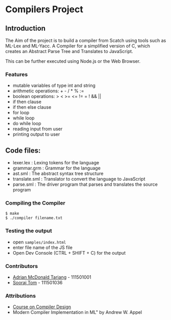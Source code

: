 # Compilers Project

## Introduction
The Aim of the project is to build a compiler from Scatch using tools such as ML-Lex and ML-Yacc.
A Compiler for a simplified version of C, which creates an Abstract Parse Tree and Translates to JavaScript.

This can be further executed using Node.js or the Web Browser.


### Features
* mutable variables of type int and string
* arithmetic operations: + - / * % :=
* boolean operations: > < >= <= != = ! && || 
* if then clause
* if then else clause
* for loop
* while loop
* do while loop
* reading input from user
* printing output to user

## Code files:
- lexer.lex     : Lexing tokens for the language
- grammar.grm   : Grammar for the language
- ast.sml       : The abstract syntax tree structure
- translate.sml : Translator to convert the language to JavaScript
- parse.sml     : The driver program that parses and translates the source program

### Compiling the Compiler
```
$ make 
$ ./compiler filename.txt
``` 

### Testing the output
- open `samples/index.html`
- enter file name of the JS file
- Open Dev Console (CTRL + SHIFT + C) for the output

### Contributors
- [Adrian McDonald Tariang](https://github.com/Adrian147) - 111501001
- [Sooraj Tom](https://github.com/soorajtom) - 111501036

### Attributions
- [Course on Compiler Design](https://bitbucket.org/piyush-kurur/compilers/overview)
- Modern Compiler Implementation in ML" by Andrew W. Appel

